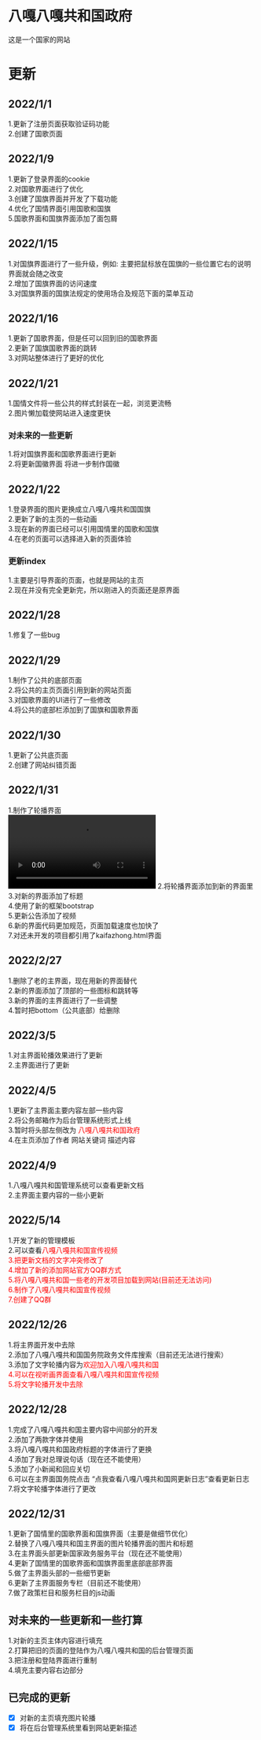 # 八嘎八嘎共和国政府 #

这是一个国家的网站

# 更新 #

## 2022/1/1 ##

1.更新了注册页面获取验证码功能  
2.创建了国歌页面  

## 2022/1/9 ##

1.更新了登录界面的cookie  
2.对国歌界面进行了优化  
3.创建了国旗界面并开发了下载功能  
4.优化了国情界面引用国歌和国旗  
5.国歌界面和国旗界面添加了面包屑  

## 2022/1/15 ##

1.对国旗界面进行了一些升级，例如: 主要把鼠标放在国旗的一些位置它右的说明界面就会随之改变  
2.增加了国旗界面的访问速度  
3.对国旗界面的国旗法规定的使用场合及规范下面的菜单互动  

## 2022/1/16 ##

1.更新了国歌界面，但是任可以回到旧的国歌界面  
2.更新了国旗国歌界面的跳转  
3.对网站整体进行了更好的优化  

## 2022/1/21 ##

1.国情文件将一些公共的样式封装在一起，浏览更流畅  
2.图片懒加载使网站进入速度更快  

### 对未来的一些更新 ###

1.将对国旗界面和国歌界面进行更新  
2.将更新国徽界面 将进一步制作国徽  

## 2022/1/22 ##

1.登录界面的图片更换成立八嘎八嘎共和国国旗  
2.更新了新的主页的一些动画  
3.现在新的界面已经可以引用国情里的国歌和国旗  
4.在老的页面可以选择进入新的页面体验  

### 更新index ###

1.主要是引导界面的页面，也就是网站的主页  
2.现在并没有完全更新完，所以刚进入的页面还是原界面  

## 2022/1/28 ##

1.修复了一些bug  

## 2022/1/29 ##

1.制作了公共的底部页面  
2.将公共的主页页面引用到新的网站页面  
3.对国歌界面的UI进行了一些修改  
4.将公共的底部栏添加到了国旗和国歌界面  

## 2022/1/30 ##

1.更新了公共底页面  
2.创建了网站纠错页面  

## 2022/1/31 ##

1.制作了轮播界面  
![image](https://github.com/low-key-person/bagabaga/blob/main/video/Rotation.mp4)
2.将轮播界面添加到新的界面里  
3.对新的界面添加了标题  
4.使用了新的框架bootstrap  
5.更新公告添加了视频  
6.新的界面代码更加规范，页面加载速度也加快了  
7.对还未开发的项目都引用了kaifazhong.html界面  

## 2022/2/27 ##

1.删除了老的主界面，现在用新的界面替代  
2.新的界面添加了顶部的一些图标和跳转等  
3.新的界面的主界面进行了一些调整  
4.暂时把bottom（公共底部）给删除  

## 2022/3/5 ##

1.对主界面轮播效果进行了更新  
2.主界面进行了更新  

## 2022/4/5 ##

1.更新了主界面主要内容左部一些内容  
2.将公务邮箱作为后台管理系统形式上线  
3.暂时将头部左侧改为 <font color="red">八嘎八嘎共和国政府</font>  
4.在主页添加了作者 网站关键词 描述内容  

## 2022/4/9 ##

1.八嘎八嘎共和国管理系统可以查看更新文档  
2.主界面主要内容的一些小更新  

## 2022/5/14 ##

1.开发了新的管理模板  
2.可以查看<span style="color: red;">八嘎八嘎共和国宣传视频  
3.把更新文档的文字冲突修改了  
4.增加了新的添加网站官方QQ群方式  
5.将八嘎八嘎共和国一些老的开发项目加载到网站(目前还无法访问)  
6.制作了<span style="color: red;">八嘎八嘎共和国宣传视频  
7.创建了QQ群

## 2022/12/26 ##

1.将主界面开发中去除  
2.添加了八嘎八嘎共和国国务院政务文件库搜索（目前还无法进行搜索）  
3.添加了文字轮播内容为<span style="color: red;">欢迎加入八嘎八嘎共和国  
4.可以在视听画界面查看八嘎八嘎共和国宣传视频  
5.将文字轮播开发中去除  

## 2022/12/28 ##

1.完成了八嘎八嘎共和国主要内容中间部分的开发  
2.添加了两款字体并使用  
3.将八嘎八嘎共和国政府标题的字体进行了更换  
4.添加了我对总理说句话（现在还不能使用）  
5.添加了小新闻和回应关切  
6.可以在主界面国务院点击 “点我查看八嘎八嘎共和国网更新日志”查看更新日志  
7.将文字轮播字体进行了更改  

## 2022/12/31 ##

1.更新了国情里的国歌界面和国旗界面（主要是做细节优化）  
2.替换了八嘎八嘎共和国主界面的图片轮播界面的图片和标题  
3.在主界面头部更新国家政务服务平台（现在还不能使用）  
4.更新了国情里的国歌界面和国旗界面里底部底部界面  
5.做了主界面头部的一些细节更新  
6.更新了主界面服务专栏（目前还不能使用）  
7.做了政策栏目和服务栏目的js动画  

## 对未来的一些更新和一些打算 ##

1.对新的主页主体内容进行填充  
2.打算把旧的页面的登陆作为八嘎八嘎共和国的后台管理页面  
3.把注册和登陆界面进行重制  
4.填充主要内容右边部分  

## 已完成的更新 ##

- [x] 对新的主页填充图片轮播  
- [x] 将在后台管理系统里看到网站更新描述  
